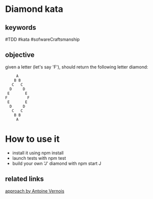 # Diamond kata

## keywords
#TDD #kata #sofwareCraftsmanship

## objective
given a letter (let's say 'F'), should return the following letter diamond:

         A
        B B
       C   C
      D     D
     E       E
    F         F
     E       E
      D     D
       C   C
        B B
         A

# How to use it
- install it using
    npm install
- launch tests with
    npm test
- build your own 'J' diamond with
    npm start J

## related links
[approach by Antoine Vernois](https://blog.crafting-labs.fr/2015/08/18/diamond-kata/)
